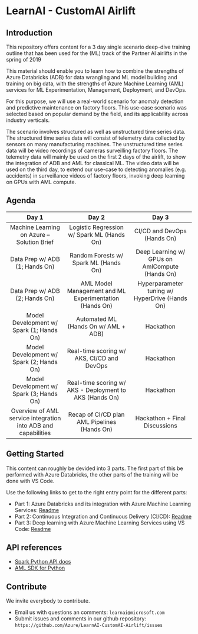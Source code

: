 # LearnAI - CustomAI Airlift

## Introduction

This repository offers content for a 3 day single scenario deep-dive training outline that has been used for the (ML) track of the Partner AI airlifts in the spring of 2019

This material should enable you to learn how to combine the strengths of Azure Databricks (ADB) for data wrangling and ML model building and training on big data, with the strengths of Azure Machine Learning (AML) services for ML Experimentation, Management, Deployment, and DevOps.

For this purpose, we will use a real-world scenario for anomaly detection and predictive maintenance on factory floors. This use-case scenario was selected based on popular demand by the field, and its applicability across industry verticals.  

The scenario involves structured as well as unstructured time series data.  The structured time series data will consist of telemetry data collected by sensors on many manufacturing machines. The unstructured time series data will be video recordings of cameras surveilling factory floors. The telemetry data will mainly be used on the first 2 days of the airlift, to show the integration of ADB and AML for classical ML. The video data will be used on the third day, to extend our use-case to detecting anomalies (e.g. accidents) in surveillance videos of factory floors, invoking deep learning on GPUs with AML compute.

## Agenda

| Day 1 | Day 2 | Day 3 |
|:------:|:-------:|:-----------:|
| Machine Learning on Azure – Solution Brief | Logistic Regression w/ Spark ML (Hands On) | CI/CD and DevOps (Hands On) |
| Data Prep w/ ADB (1; Hands On) |Random Forests w/ Spark ML (Hands On) | Deep Learning w/ GPUs on AmlCompute (Hands On) |
| Data Prep w/ ADB (2; Hands On) | AML Model Management and ML Experimentation (Hands On) | Hyperparameter tuning w/ HyperDrive (Hands On) |
| Model Development w/ Spark (1; Hands On) | Automated ML (Hands On w/ AML + ADB) | Hackathon |
| Model Development w/ Spark (2; Hands On) | Real-time scoring w/ AKS, CI/CD and DevOps | Hackathon |
| Model Development w/ Spark (3; Hands On) | Real-time scoring w/ AKS - Deployment to AKS (Hands On) | Hackathon |
| Overview of AML service integration into ADB and capabilities | Recap of CI/CD plan AML Pipelines (Hands On) | Hackathon + Final Discussions |

## Getting Started

This content can roughly be devided into 3 parts.  The first part of this be performed with Azure Databricks, the other parts of the training will be done with VS Code.

Use the following links to get to the right entry point for the different parts:

- Part 1: Azure Databricks and its integration with Azure Machine Learning Services: [Readme](./ADB/Readme.md)
- Part 2: Continuous Integration and Continuous Delivery (CI/CD): [Readme](./CICD/README.md)
- Part 3: Deep learning with Azure Machine Learning Services using VS Code: [Readme](./VS_code/Readme.md)

## API references

- [Spark Python API docs](http://spark.apache.org/docs/latest/api/python/)
- [AML SDK for Python](https://docs.microsoft.com/en-us/python/api/overview/azure/ml/?view=azure-ml-py)

## Contribute

We invite everybody to contribute.

- Email us with questions an comments: ```learnai@microsoft.com```
- Submit issues and comments in our github repository: ```https://github.com/Azure/LearnAI-CustomAI-Airlift/issues```
